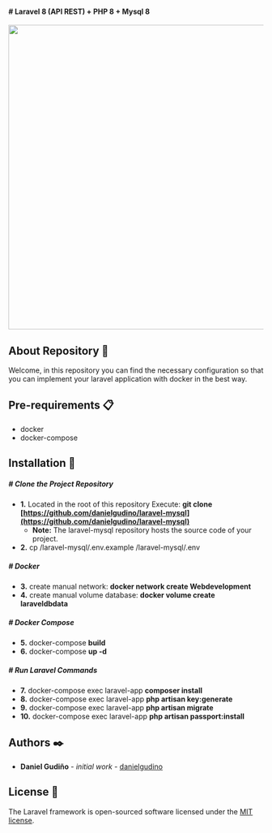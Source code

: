 #### # Laravel 8 (API REST) + PHP 8 + Mysql 8

<p align="center"><a href="https://laravel.com" target="_blank"><img src="https://i.ibb.co/D4Rpj92/Selection-021.png" width="600"></a></p>

<p align="center"></p>

## About Repository 🚀

Welcome, in this repository you can find the necessary configuration so that you can implement your laravel application with docker in the best way.

## Pre-requirements 📋
- docker
- docker-compose

## Installation 🔧

##### # *Clone the Project Repository* 
- **1.** Located in the root of this repository Execute: **git clone [https://github.com/danielgudino/laravel-mysql](https://github.com/danielgudino/laravel-mysql)**
    - **Note:** The laravel-mysql repository hosts the source code of your project.
- **2.** cp /laravel-mysql/.env.example /laravel-mysql/.env

##### # *Docker*
- **3.** create manual network: **docker network create Webdevelopment**
- **4.** create manual volume database: **docker volume create laraveldbdata**

##### # *Docker Compose*
- **5.** docker-compose **build**
- **6.** docker-compose **up -d**

##### # *Run Laravel Commands*
- **7.** docker-compose exec laravel-app **composer install**
- **8.** docker-compose exec laravel-app **php artisan key:generate**
- **9.** docker-compose exec laravel-app **php artisan migrate**
- **10.** docker-compose exec laravel-app **php artisan passport:install**


## Authors ✒️
* **Daniel Gudiño** - *initial work* - [danielgudino](https://github.com/danielgudino)

## License 📄

The Laravel framework is open-sourced software licensed under the [MIT license](https://opensource.org/licenses/MIT).
